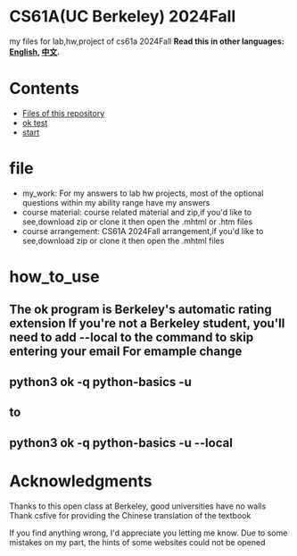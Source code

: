 # CS61A(UC Berkeley) 2024Fall
 my files for lab,hw,project of cs61a 2024Fall
**Read this in other languages: [English](README.md), [中文](README_zh.md).**

 # Contents
- [Files of this repository](#file)
- [ok test](#how_to_use)
- [start](#Acknowledgments)
# file
* my_work: For my answers to lab hw projects, most of the optional questions within my ability range have my answers
* course material: course related material and zip,if you'd like to see,download zip or clone it then open the .mhtml or .htm files
* course arrangement: CS61A 2024Fall arrangement,if you'd like to see,download zip or clone it then open the .mhtml files

# how_to_use

The ok program is Berkeley's automatic rating extension
If you're not a Berkeley student, you'll need to add --local to the command to skip entering your email
For emample
change
---
python3 ok -q python-basics -u 
---
to
---
python3 ok -q python-basics -u --local
---
# Acknowledgments
Thanks to this open class at Berkeley, good universities have no walls
Thank csfive for providing the Chinese translation of the textbook

If you find anything wrong, I'd appreciate you letting me know.
Due to some mistakes on my part, the hints of some websites could not be opened